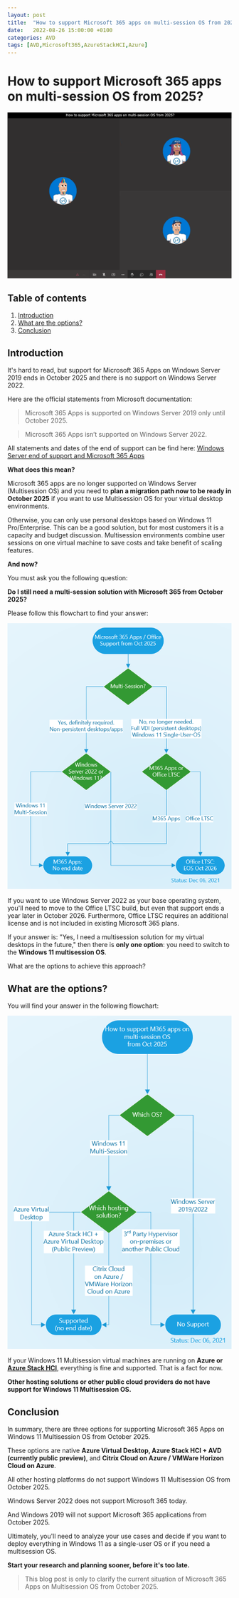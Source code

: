 ```yaml
---
layout: post
title:  "How to support Microsoft 365 apps on multi-session OS from 2025?"
date:   2022-08-26 15:00:00 +0100
categories: AVD
tags: [AVD,Microsoft365,AzureStackHCI,Azure]
---
```

# How to support Microsoft 365 apps on multi-session OS from 2025?

![This image shows the AVDPunk Header](/assets/img/2022-08-26/2022-08-26-000.png)

## Table of contents
1. [Introduction](#Introduction)
2. [What are the options?](#What-are-the-options)
3. [Conclusion](#Conclusion)

## Introduction

It's hard to read, but support for Microsoft 365 Apps on Windows Server 2019 ends in October 2025 and there is no support on Windows Server 2022. 

Here are the official statements from Microsoft documentation:
> Microsoft 365 Apps is supported on Windows Server 2019 only until October 2025.

> Microsoft 365 Apps isn’t supported on Windows Server 2022.

All statements and dates of the end of support can be find here: [Windows Server end of support and Microsoft 365 Apps](https://docs.microsoft.com/en-us/deployoffice/endofsupport/windows-server-support)

**What does this mean?**

Microsoft 365 apps are no longer supported on Windows Server (Multisession OS) and you need to **plan a migration path now to be ready in October 2025** if you want to use Multisession OS for your virtual desktop environments. 

Otherwise, you can only use personal desktops based on Windows 11 Pro/Enterprise. This can be a good solution, but for most customers it is a capacity and budget discussion. Multisession environments combine user sessions on one virtual machine to save costs and take benefit of scaling features. 

**And now?**

You must ask you the following question:

**Do I still need a multi-session solution with Microsoft 365 from October 2025?**

Please follow this flowchart to find your answer:

![Microsoft 365 Apps / Office support from Oct 25](/assets/img/2022-08-26/2022-08-26-001.png)

If you want to use Windows Server 2022 as your base operating system, you'll need to move to the Office LTSC build, but even that support ends a year later in October 2026. Furthermore, Office LTSC requires an additional license and is not included in existing Microsoft 365 plans.

If your answer is: "Yes, I need a multisession solution for my virtual desktops in the future," then there is **only one option**: you need to switch to the **Windows 11 multisession OS**. 

What are the options to achieve this approach? 

## What are the options?

You will find your answer in the following flowchart:

![This image shows the AVDPunk Header](/assets/img/2022-08-26/2022-08-26-002.png)

If your Windows 11 Multisession virtual machines are running on **Azure or** [**Azure Stack HCI**](https://docs.microsoft.com/en-us/azure/virtual-desktop/azure-stack-hci-overview), everything is fine and supported. That is a fact for now. 

**Other hosting solutions or other public cloud providers do not have support for Windows 11 Multisession OS.** 

## Conclusion

In summary, there are three options for supporting Microsoft 365 Apps on Windows 11 Multisession OS from October 2025. 

These options are native **Azure Virtual Desktop, Azure Stack HCI + AVD (currently public preview)**, and **Citrix Cloud on Azure / VMWare Horizon Cloud on Azure**. 

All other hosting platforms do not support Windows 11 Multisession OS from October 2025.

Windows Server 2022 does not support Microsoft 365 today. 

And Windows 2019 will not support Microsoft 365 applications from October 2025. 

Ultimately, you'll need to analyze your use cases and decide if you want to deploy everything in Windows 11 as a single-user OS or if you need a multisession OS.

**Start your research and planning sooner, before it's too late.**

> This blog post is only to clarify the current situation of Microsoft 365 Apps on Multisession OS from October 2025.
